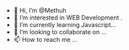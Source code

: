 - 👋 Hi, I’m @Methuh
- 👀 I’m interested in WEB Development .
- 🌱 I’m currently learning Javascript...
- 💞️ I’m looking to collaborate on ...
- 📫 How to reach me ...

<!---
Methuh/Methuh is a ✨ special ✨ repository because its `README.md` (this file) appears on your GitHub profile.
You can click the Preview link to take a look at your changes.
--->
